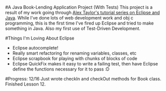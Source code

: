 #A Java Book-Lending Application Project (With Tests)
This project is a result of my work going through [Alex Taylor's tutorial series on Eclipse and Java](https://www.youtube.com/playlist?list=PLUGinutrSzN97XcdPgNUI3HB9Tjwvdl_r). While I've done lots of web development work and obj c programming, this is the first time I've fired up Eclipse and tried to make something in Java. Also my first use of Test-Driven Development.

#Things I'm Loving About Eclipse
* Eclipse autocomplete!
* Really smart refactoring for renaming variables, classes, etc
* Eclipse scrapbook for playing with chunks of blocks of code
* Eclipse QuickFix makes it easy to write a failing test, then have Eclipse define the functions necessary for it to pass :D

#Progress: 12/16
Just wrote checkIn and checkOut methods for Book class. Finished Lesson 12.